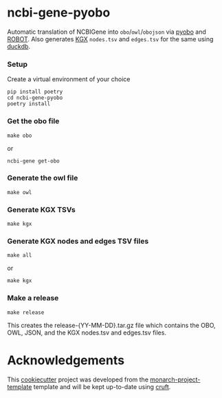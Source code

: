 # ncbi-gene-pyobo

Automatic translation of NCBIGene into `obo`/`owl`/`obojson` via [pyobo](https://github.com/biopragmatics/pyobo/) and [ROBOT](http://robot.obolibrary.org). Also generates [KGX](https://github.com/biolink/kgx) `nodes.tsv` and `edges.tsv` for the same using [duckdb](https://duckdb.org).

### Setup
Create a virtual environment of your choice
```
pip install poetry
cd ncbi-gene-pyobo
poetry install
```

### Get the obo file
```shell
make obo
```
or
```shell
ncbi-gene get-obo
```

### Generate the owl file
```shell
make owl
```

<!-- ### Generate the obo-json file
```shell
make json
``` -->
### Generate KGX TSVs
```shell
make kgx
```

### Generate KGX nodes and edges TSV files
```shell
make all
```
or
```shell
make kgx
```

### Make a release
```shell
make release
```
This creates the release-{YY-MM-DD}.tar.gz file which contains the OBO, OWL, JSON, and the KGX nodes.tsv and edges.tsv files.

# Acknowledgements

This [cookiecutter](https://cookiecutter.readthedocs.io/en/stable/README.html) project was developed from the [monarch-project-template](https://github.com/monarch-initiative/monarch-project-template) template and will be kept up-to-date using [cruft](https://cruft.github.io/cruft/).
